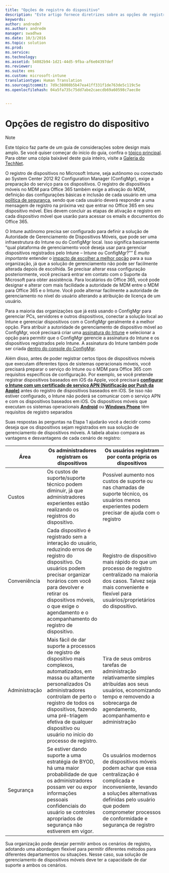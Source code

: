 ```yaml
---
title: "Opções de registro do dispositivo"
description: "Este artigo fornece diretrizes sobre as opções de registro do dispositivo ao planejar e desenvolver uma solução de gerenciamento de dispositivo móvel da Microsoft, usando o Enterprise Mobility + Security."
keywords: 
author: andredm7
ms.author: andredm
manager: swadhwa
ms.date: 10/3/2016
ms.topic: solution
ms.prod: 
ms.service: 
ms.technology: 
ms.assetid: 54082b94-1d21-44d5-9fba-af6e04397def
ms.reviewer: 
ms.suite: ems
ms.custom: microsoft-intune
translationtype: Human Translation
ms.sourcegitcommit: 7d9c38008b5b47ea41ff331f1de763de5c119c5e
ms.openlocfilehash: 04a5fa735c75dd7abe2caecdb69a60598c7aec8e


---
```



# <a name="device-enrollment-options"></a>Opções de registro do dispositivo

>[!NOTE]
>Este tópico faz parte de um guia de considerações sobre design mais amplo. Se você quiser começar do início do guia, confira o [tópico principal](mdm-design-considerations-guide.md). Para obter uma cópia baixável deste guia inteiro, visite a [Galeria do TechNet](https://gallery.technet.microsoft.com/Mobile-Device-Management-7d401582).

O registro de dispositivos no Microsoft Intune, seja autônomo ou conectado ao System Center 2012 R2 Configuration Manager (ConfigMgr), exige a preparação do serviço para os dispositivos. O registro de dispositivos móveis no MDM para Office 365 também exige a ativação do MDM, definição das configurações básicas e inclusão de cada usuário em uma [política de segurança](https://technet.microsoft.com/library/ms.o365.cc.newdevicepolicy.aspx), sendo que cada usuário deverá responder a uma mensagem de registro na próxima vez que entrar no Office 365 em seu dispositivo móvel. Eles devem concluir as etapas de ativação e registro em cada dispositivo móvel que usarão para acessar os emails e documentos do Office 365.

O Intune autônomo precisa ser configurado para definir a solução de Autoridade de Gerenciamento de Dispositivos Móveis, que pode ser uma infraestrutura do Intune ou do ConfigMgr local. Isso significa basicamente “qual plataforma de gerenciamento você deseja usar para gerenciar dispositivos registrados pelo Intune – Intune *ou* ConfigMgr?”” É *muito importante* entender o [impacto de escolher a melhor opção](/Intune/deploy-use/enroll-devices-in-microsoft-intune) para a sua organização, já que a solução de gerenciamento não pode ser facilmente alterada depois de escolhida. Se precisar alterar essa configuração posteriormente, você precisará entrar em contato com o Suporte da Microsoft para obter assistência. Para locatários do Office 365, você pode designar e alterar com mais facilidade a autoridade de MDM entre o MDM para Office 365 e o Intune. Você pode alternar facilmente a autoridade de gerenciamento no nível do usuário alterando a atribuição de licença de um usuário. 

Para a maioria das organizações que já está usando o ConfigMgr para gerenciar PCs, servidores e outros dispositivos, conectar a solução local ao Intune e gerenciar dispositivos com o ConfigMgr geralmente é a melhor opção. Para atribuir a autoridade de gerenciamento de dispositivo móvel ao ConfigMgr, você precisará criar uma [assinatura do Intune](https://portal.office.com/Signup/Signup.aspx?OfferId=40BE278A-DFD1-470a-9EF7-9F2596EA7FF9&dl=INTUNE_A&ali=1#0) e selecionar a opção para permitir que o ConfigMgr gerencie a assinatura do Intune e os dispositivos registrados pelo Intune. A assinatura do Intune também pode ser criada [dentro do console do ConfigMgr](https://technet.microsoft.com/library/jj884158.aspx).

Além disso, antes de poder registrar certos tipos de dispositivos móveis que executam diferentes tipos de sistemas operacionais móveis, você precisará preparar o serviço do Intune ou o MDM para Office 365 com requisitos específicos de configuração. Por exemplo, se você pretende registrar dispositivos baseados em iOS da Apple, você precisará **[configurar o Intune com um certificado de serviço APN (Notificação por Push da Apple)](https://technet.microsoft.com/library/dn408185.aspx)** antes do registro de dispositivos baseados em iOS. Se isso não estiver configurado, o Intune não poderá se comunicar com o serviço APN e com os dispositivos baseados em iOS. Os dispositivos móveis que executam os sistemas operacionais **[Android](https://technet.microsoft.com/library/dn764960.aspx)** ou **[Windows Phone](https://technet.microsoft.com/library/dn764959.aspx)** têm requisitos de registro separados

Suas respostas às perguntas na Etapa 1 ajudarão você a decidir como deseja que os dispositivos sejam registrados em sua solução de gerenciamento de dispositivos móveis. A tabela abaixo compara as vantagens e desvantagens de cada cenário de registro:

| Área  | Os administradores registram os dispositivos | Os usuários registram por conta própria os dispositivos |
| ------------- | ------------- | ------------ |
| Custos | Os custos de suporte/suporte técnico podem diminuir, já que administradores experientes estão realizando os registros do dispositivo. | Possível aumento nos custos de suporte ou nas chamadas de suporte técnico, os usuários menos experientes podem precisar de ajuda com o registro |
| Conveniência  | Cada dispositivo é registrado sem a interação do usuário, reduzindo erros de registro do dispositivo. Os usuários podem precisar organizar horários com você para devolver e retirar os dispositivos móveis, o que exige o agendamento e o acompanhamento do registro de dispositivo.| Registro de dispositivo mais rápido do que um processo de registro centralizado na maioria dos casos. Talvez seja mais conveniente e flexível para usuários/proprietários do dispositivo. |
| Administração | Mais fácil de dar suporte a processos de registro de dispositivo mais complexos, automatizados, em massa ou altamente personalizados Os administradores controlam de perto o registro de todos os dispositivos, fazendo uma pré-triagem efetiva de qualquer dispositivo ou usuário no início do processo de registro. | Tira de seus ombros tarefas de administração relativamente simples atribuídas aos seus usuários, economizando tempo e removendo a sobrecarga de agendamento, acompanhamento e administração |
| Segurança  | Se estiver dando suporte a uma estratégia de BYOD, há uma maior probabilidade de que os administradores possam ver ou expor informações pessoais confidenciais do usuário se controles apropriados de segurança não estiverem em vigor. | Os usuários modernos de dispositivos móveis podem achar que essa centralização é complicada e inconveniente, levando a soluções alternativas definidas pelo usuário que podem comprometer processos de conformidade e segurança de registro |

Sua organização pode desejar permitir ambos os cenários de registro, adotando uma abordagem flexível para permitir diferentes métodos para diferentes departamentos ou situações. Nesse caso, sua solução de gerenciamento de dispositivos móveis deve ter a capacidade de dar suporte a ambos os cenários.



<!--HONumber=Nov16_HO4-->


